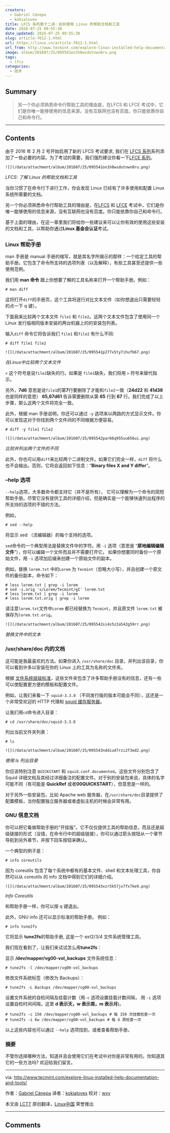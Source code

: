 ```yaml
---
creators:
  - Gabriel Cánepa
  - kokialoves
title: LFCS 系列第十二讲：如何使用 Linux 的帮助文档和工具
date: 2016-07-25 09:55:38
date_updated: 2016-07-25 09:55:38
slug: article-7612-1.html
url: https://linux.cn/article-7612-1.html
url_from: http://www.tecmint.com/explore-linux-installed-help-documentation-and-tools/
image: album/201607/25/095541on1h8wsdutnwn8ru.png
tags:
  - lfcs
categories:
  - 技术
---
```


## Summary

> 另一个你必须熟悉命令行帮助工具的理由是，在LFCS 和 LFCE 考试中，它们是你唯一能够使用的信息来源，没有互联网也没有百度。你只能依靠你自己和命令行。

***

<!-- more -->

## Contents

由于 2016 年 2 月 2 号开始启用了新的 LFCS 考试要求, 我们在 [LFCS 系列](https://linux.cn/article-7161-1.html)系列添加了一些必要的内容。为了考试的需要，我们强烈建议你看一下[LFCE 系列](http://www.tecmint.com/installing-network-services-and-configuring-services-at-system-boot/)。

`![](/data/attachment/album/201607/25/095541on1h8wsdutnwn8ru.png)`

*LFCS: 了解 Linux 的帮助文档和工具*

当你习惯了在命令行下进行工作，你会发现 Linux 已经有了许多使用和配置 Linux 系统所需要的文档。

另一个你必须熟悉命令行帮助工具的理由是，在[LFCS](https://linux.cn/article-7161-1.html) 和 [LFCE](http://www.tecmint.com/installing-network-services-and-configuring-services-at-system-boot/) 考试中，它们是你唯一能够使用的信息来源，没有互联网也没有百度。你只能依靠你自己和命令行。

基于上面的理由，在这一章里我们将给你一些建议来可以让你有效的使用这些安装的文档和工具，以帮助你通过**Linux 基金会认证**考试。

### Linux <ruby> 帮助手册 <rp>  （ </rp> <rt>  man </rt> <rp>  ） </rp></ruby>

man 手册是 manual 手册的缩写，就是其名字所揭示的那样：一个给定工具的帮助手册。它包含了命令所支持的选项列表（以及解释），有些工具甚至还提供一些使用范例。

我们用 **man 命令** 跟上你想要了解的工具名称来打开一个帮助手册。例如：

```shell
# man diff
```

这将打开`diff`的手册页，这个工具将逐行对比文本文件（如你想退出只需要轻轻的点一下 q 键）。

下面我来比较两个文本文件 `file1` 和 `file2`。这两个文本文件包含了使用同一个 Linux 发行版相同版本安装的两台机器上的的安装包列表。

输入`diff` 命令它将告诉我们 `file1` 和`file2` 有什么不同:

```shell
# diff file1 file2
```

`![](/data/attachment/album/201607/25/095541p277x5ty7ihufb67.png)`

*在Linux中比较两个文本文件*

`<` 这个符号是说`file2`缺失的行。如果是 `file1`缺失，我们将用 `>` 符号来替代指示。

另外，**7d6** 意思是说`file1`的第**7**行要删除了才能和`file2`一致（**24d22** 和 **41d38** 也是同样的意思） **65,67d61** 告诉需要删除从第 **65** 行到 **67** 行。我们完成了以上步骤，那么这两个文件将完全一致。

此外，根据 man 手册说明，你还可以通过 `-y` 选项来以两路的方式显示文件。你可以发现这对于你找到两个文件间的不同根据方便容易。

```shell
# diff -y file1 file2
```

`![](/data/attachment/album/201607/25/095542par66q955uu656ui.png)`

*比较并列出两个文件的不同*

此外，你也可以用`diff`来比较两个二进制文件。如果它们完全一样，`diff` 将什么也不会输出。否则，它将会返回如下信息：“**Binary files X and Y differ**”。

### –help 选项

`--help`选项，大多数命令都支持它（并不是所有）， 它可以理解为一个命令的简短帮助手册。尽管它没有提供工具的详细介绍，但是确实是一个能够快速列出程序的所支持的选项的不错的方法。

例如，

```shell
# sed --help
```

将显示 sed （流编辑器）的每个支持的选项。

`sed`命令的一个典型用法是替换文件中的字符。用 `-i` 选项（意思是 “**原地编辑编辑文件**”），你可以编辑一个文件而且并不需要打开它。 如果你想要同时备份一个原始文件，用 `-i` 选项加后缀来创建一个原始文件的副本。

例如，替换 `lorem.txt` 中的`Lorem` 为 `Tecmint`（忽略大小写），并且创建一个原文件的备份副本，命令如下：

```shell
# less lorem.txt | grep -i lorem
# sed -i.orig 's/Lorem/Tecmint/gI' lorem.txt
# less lorem.txt | grep -i lorem
# less lorem.txt.orig | grep -i lorem
```

请注意`lorem.txt`文件中`Lorem` 都已经替换为 `Tecmint`，并且原文件 `lorem.txt` 被保存为`lorem.txt.orig`。

`![](/data/attachment/album/201607/25/095542si4s5z2a542g59rr.png)`

*替换文件中的文本*

### /usr/share/doc 内的文档

这可能是我最喜欢的方法。如果你进入 `/usr/share/doc` 目录，并列出该目录，你可以看到许多以安装在你的 Linux 上的工具为名称的文件夹。

根据 [文件系统层级标准](https://linux.cn/article-6132-1.html)，这些文件夹包含了许多帮助手册没有的信息，还有一些可以使配置更方便的模板和配置文件。

例如，让我们来看一下 `squid-3.3.8` （不同发行版的版本可能会不同），这还是一个非常受欢迎的 HTTP 代理和 [squid 缓存服务器](http://www.tecmint.com/configure-squid-server-in-linux/)。

让我们用`cd`命令进入目录：

```shell
# cd /usr/share/doc/squid-3.3.8
```

列出当前文件夹列表：

```shell
# ls
```

`![](/data/attachment/album/201607/25/095543nddiud7rzi2f3ed2.png)`

*使用 ls 列出目录*

你应该特别注意 `QUICKSTART` 和 `squid.conf.documented`。这些文件分别包含了 Squid 详细文档及其经过详细备注的配置文件。对于别的安装包来说，具体的名字可能不同（有可能是 **QuickRef** 或者**00QUICKSTART**），但意思是一样的。

对于另外一些安装包，比如 Apache web 服务器，在`/usr/share/doc`目录提供了配置模板，当你配置独立服务器或者虚拟主机的时候会非常有用。

### GNU 信息文档

你可以把它看做帮助手册的“开挂版”。它不仅仅提供工具的帮助信息，而且还是超级链接的形式（没错，在命令行中的超级链接），你可以通过箭头按钮从一个章节导航到另外章节，并按下回车按钮来确认。

一个典型的例子是：

```shell
# info coreutils
```

因为 coreutils 包含了每个系统中都有的基本文件、shell 和文本处理工具，你自然可以从 coreutils 的 info 文档中得到它们的详细介绍。

`![](/data/attachment/album/201607/25/095543xzr5k57jx7fx7ke9.png)`

*Info Coreutils*

和帮助手册一样，你可以按 q 键退出。

此外，GNU info 还可以显示标准的帮助手册。 例如：

```shell
# info tune2fs
```

它将显示 **tune2fs**的帮助手册, 这是一个 ext2/3/4 文件系统管理工具。

我们现在看到了，让我们来试试怎么用**tune2fs**：

显示 **/dev/mapper/vg00-vol\_backups** 文件系统信息：

```shell
# tune2fs -l /dev/mapper/vg00-vol_backups
```

修改文件系统标签（修改为 Backups）：

```shell
# tune2fs -L Backups /dev/mapper/vg00-vol_backups
```

设置文件系统的自检间隔及挂载计数（用`-c` 选项设置挂载计数间隔， 用 `-i` 选项设置自检时间间隔，这里 **d 表示天，w 表示周，m 表示月**)。

```shell
# tune2fs -c 150 /dev/mapper/vg00-vol_backups # 每 150 次挂载检查一次
# tune2fs -i 6w /dev/mapper/vg00-vol_backups # 每 6 周检查一次
```

以上这些内容也可以通过 `--help` 选项找到，或者查看帮助手册。

### 摘要

不管你选择哪种方法，知道并且会使用它们在考试中对你是非常有用的。你知道其它的一些方法吗? 欢迎给我们留言。

---

via: <http://www.tecmint.com/explore-linux-installed-help-documentation-and-tools/>

作者：[Gabriel Cánepa](http://www.tecmint.com/author/gacanepa/) 译者：[kokialoves](https://github.com/kokialoves) 校对：[wxy](https://github.com/wxy)

本文由 [LCTT](https://github.com/LCTT/TranslateProject) 原创翻译，[Linux中国](https://linux.cn/) 荣誉推出

***

## Comments
